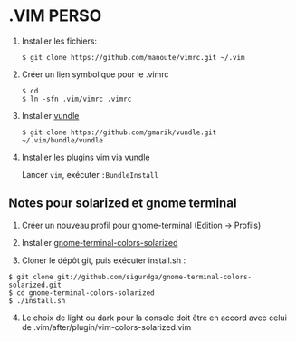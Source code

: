 .VIM PERSO
==========

1. Installer les fichiers:

     ```
     $ git clone https://github.com/manoute/vimrc.git ~/.vim
     ```

2. Créer un lien symbolique pour le .vimrc  

    ```
    $ cd
    $ ln -sfn .vim/vimrc .vimrc
    ```

3. Installer [vundle](https://github.com/gmarik/vundle)

    ```
    $ git clone https://github.com/gmarik/vundle.git ~/.vim/bundle/vundle
    ```

4. Installer les plugins vim via [vundle](https://github.com/gmarik/vundle)

    Lancer `vim`, exécuter `:BundleInstall` 

Notes pour solarized et gnome terminal
--------------------------------------

1. Créer un nouveau profil pour gnome-terminal (Edition -> Profils)

2. Installer [gnome-terminal-colors-solarized](https://github.com/sigurdga/gnome-terminal-colors-solarized)

3. Cloner le dépôt git, puis exécuter install.sh :

```
$ git clone git://github.com/sigurdga/gnome-terminal-colors-solarized.git
$ cd gnome-terminal-colors-solarized
$ ./install.sh
```

4. Le choix de light ou dark pour la console doit être en accord avec celui de .vim/after/plugin/vim-colors-solarized.vim


